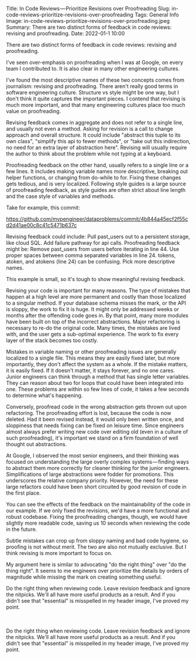 Title: In Code Reviews — Prioritize Revisions over Proofreading 
Slug: in-code-reviews-prioritize-revisions-over-proofreading
Tags: General Info
Image: in-code-reviews-prioritize-revisions-over-proofreading.jpeg
Summary: There are two distinct forms of feedback in code reviews: revising and proofreading.
Date: 2022-01-1 10:00


There are two distinct forms of feedback in code reviews: revising and proofreading.

I've seen over-emphasis on proofreading when I was at Google, on every team I contributed to. It is also clear in many other engineering cultures.

I've found the most descriptive names of these two concepts comes from journalism: revising and proofreading. There aren't really good terms in software engineering culture. Structure vs style might be one way, but I don't think it quite captures the important pieces. I contend that revising is much more important, and that many engineering cultures place too much value on proofreading.

Revising feedback comes in aggregate and does not refer to a single line, and usually not even a method. Asking for revision is a call to change approach and overall structure. It could include "abstract this tuple to its own class", "simplify this api to fewer methods", or "take out this indirection, no need for an extra layer of abstraction here". Revising will usually require the author to think about the problem while not typing at a keyboard.

Proofreading feedback on the other hand, usually refers to a single line or a few lines. It includes making variable names more descriptive, breaking out helper functions, or changing from do-while to for. Fixing these changes gets tedious, and is very localized. Following style guides is a large source of proofreading feedback, as style guides are often strict about line length and the case style of variables and methods.

Take for example, this commit:

https://github.com/mvpengineer/dataproblems/commit/4b844a45ecf2f55cd2d41ae00c8c41c5471b637c

Revising feedback could include:
	Pull past_users out to a persistent storage, like cloud SQL.
	Add failure pathway for api calls.
Proofreading feedback might be:
	Remove past_users from users before iterating in line 44.
	Use proper spaces between comma separated variables in line 24.
	tokens, atoken, and atokens (line 24) can be confusing. Pick more descriptive names.

This example is small, so it's tough to show meaningful revising feedback.

Revising your code is important for many reasons. The type of mistakes that happen at a high level are more permanent and costly than those localized to a singular method. If your database schema misses the mark, or the API is sloppy, the work to fix it is huge. It might only be addressed weeks or months after the offending code goes in. By that point, many more modules have been built on top of the incorrect abstractions. Major refactoring is necessary to re-do the original code. Many times, the mistakes are lived with, and the user gets a sub-optimal experience. The work to fix every layer of the stack becomes too costly.

Mistakes in variable naming or other proofreading issues are generally localized to a single file. This means they are easily fixed later, but more importantly, they don't affect the system as a whole. If the mistake matters, it is easily fixed. If it doesn't matter, it stays forever, and no one cares. Junior engineers can think through a method that has single letter variables. They can reason about two for loops that could have been integrated into one. These problems are within so few lines of code, it takes a few seconds to determine what's happening.

Conversely, proofread code in the wrong abstraction gets thrown out upon refactoring. The proofreading effort is lost, because the code is now deleted. Had it been revised instead, it would only been written once, and sloppiness that needs fixing can be fixed on leisure time. Since engineers almost always prefer writing new code over editing old (even in a culture of such proofreading), it's important we stand on a firm foundation of well thought out abstractions.

At Google, I observed the most senior engineers, and their thinking was focused on understanding the 
large overly complex systems — finding ways to abstract them more correctly for cleaner thinking for the junior engineers. Simplifications of large abstractions were fodder for promotions. This underscores the relative company priority. However, the need for these large refactors could have been short circuited by good revision of code in the first place.

You can see the effects of the feedback on the maintainability of the code in our example. If we only fixed the revisions, we'd have a more functional and robust codebase. Fixing the proofreading changes, though, we would have slightly more readable code, saving us 10 seconds when reviewing the code in the future.

Subtle mistakes can crop up from sloppy naming and bad code hygiene, so proofing is not without merit. The two are also not mutually exclusive. But I think revising is more important to focus on.

My argument here is similar to advocating "do the right thing" over "do the thing right". It seems to me engineers over prioritize the details by orders of magnitude while missing the mark on creating something useful.

Do the right thing when reviewing code. Leave revision feedback and ignore the nitpicks. We'll all have more useful products as a result. And if you didn't see that "essential" is misspelled in my header image, I've proved my point.

<br><br>
Do the right thing when reviewing code. Leave revision feedback and ignore the nitpicks. We'll all have more useful products as a result. And if you didn't see that "essential" is misspelled in my header image, I've proved my point.